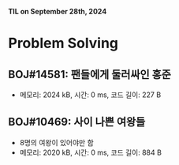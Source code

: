 **TIL on September 28th, 2024**

# Problem Solving
## BOJ#14581: 팬들에게 둘러싸인 홍준
* 메모리: 2024 kB, 시간: 0 ms, 코드 길이: 227 B 

## BOJ#10469: 사이 나쁜 여왕들
* 8명의 여왕이 있어야만 함
* 메모리: 2020 kB, 시간: 0 ms, 코드 길이: 884 B 
